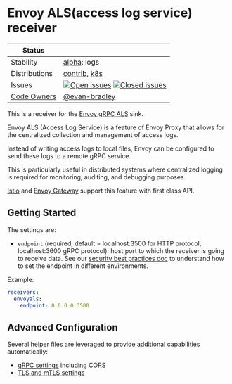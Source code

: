 # Envoy ALS(access log service) receiver

<!-- status autogenerated section -->
| Status        |           |
| ------------- |-----------|
| Stability     | [alpha]: logs   |
| Distributions | [contrib], [k8s] |
| Issues        | [![Open issues](https://img.shields.io/github/issues-search/open-telemetry/opentelemetry-collector-contrib?query=is%3Aissue%20is%3Aopen%20label%3Areceiver%2Fenvoyals%20&label=open&color=orange&logo=opentelemetry)](https://github.com/open-telemetry/opentelemetry-collector-contrib/issues?q=is%3Aopen+is%3Aissue+label%3Areceiver%2Fenvoyals) [![Closed issues](https://img.shields.io/github/issues-search/open-telemetry/opentelemetry-collector-contrib?query=is%3Aissue%20is%3Aclosed%20label%3Areceiver%2Fenvoyals%20&label=closed&color=blue&logo=opentelemetry)](https://github.com/open-telemetry/opentelemetry-collector-contrib/issues?q=is%3Aclosed+is%3Aissue+label%3Areceiver%2Fenvoyals) |
| [Code Owners](https://github.com/open-telemetry/opentelemetry-collector-contrib/blob/main/CONTRIBUTING.md#becoming-a-code-owner)    | [@evan-bradley](https://www.github.com/evan-bradley) |

[alpha]: https://github.com/open-telemetry/opentelemetry-collector/blob/main/docs/component-stability.md#alpha
[contrib]: https://github.com/open-telemetry/opentelemetry-collector-releases/tree/main/distributions/otelcol-contrib
[k8s]: https://github.com/open-telemetry/opentelemetry-collector-releases/tree/main/distributions/otelcol-k8s
<!-- end autogenerated section -->

This is a receiver for the [Envoy gRPC ALS](https://www.envoyproxy.io/docs/envoy/latest/api-v3/extensions/access_loggers/grpc/v3/als.proto#envoy-v3-api-msg-extensions-access-loggers-grpc-v3-httpgrpcaccesslogconfig) sink.

Envoy ALS (Access Log Service) is a feature of Envoy Proxy that allows for the
centralized collection and management of access logs.

Instead of writing access logs to local files, Envoy can be configured to send these logs to a remote gRPC service.

This is particularly useful in distributed systems where centralized logging is required for monitoring, auditing, and debugging purposes.

[Istio](https://istio.io) and [Envoy Gateway](https://gateway.envoyproxy.io) support this feature with first class API.

## Getting Started

The settings are:

- `endpoint` (required, default = localhost:3500 for HTTP protocol, localhost:3600 gRPC protocol): host:port to which the receiver is going to receive data. See our [security best practices doc](https://opentelemetry.io/docs/security/config-best-practices/#protect-against-denial-of-service-attacks) to understand how to set the endpoint in different environments.

Example:
```yaml
receivers:
  envoyals:
    endpoint: 0.0.0.0:3500
```

## Advanced Configuration

Several helper files are leveraged to provide additional capabilities automatically:

- [gRPC settings](https://github.com/open-telemetry/opentelemetry-collector/blob/main/config/configgrpc/README.md) including CORS
- [TLS and mTLS settings](https://github.com/open-telemetry/opentelemetry-collector/blob/main/config/configtls/README.md)

